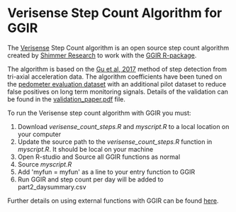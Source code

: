 # Verisense Step Count Algorithm for GGIR

The [Verisense](https://verisense.net/) Step Count algorithm is an open source step count algorithm created by [Shimmer Research](http://shimmersensing.com/) to work with the [GGIR R-package](https://cran.r-project.org/web/packages/GGIR/index.html).

The algorithm is based on the [Gu et al, 2017](http://42.121.33.184/upload/resource/paper/sensors-078850306.pdf) method of step detection from tri-axial acceleration data. The algorithm coefficients have been tuned on the [pedometer evaluation dataset](http://cecas.clemson.edu/~ahoover/pedometer/) with an additional pilot dataset to reduce false positives on long term monitoring signals. Details of the validation can be found in the [validation_paper.pdf](validation_paper.pdf) file.

To run the Verisense step count algorithm with GGIR you must:
1. Download *verisense_count_steps.R* and *myscript.R* to a local location on your computer
2. Update the source path to the *verisense_count_steps.R* function in *myscript.R*. It should be local on your machine
3. Open R-studio and Source all GGIR functions as normal
4. Source *myscript.R*
5. Add 'myfun = myfun' as a line to your entry function to GGIR
6. Run GGIR and step count per day will be added to part2_daysummary.csv

Further details on using external functions with GGIR can be found [here](https://cran.r-project.org/web/packages/GGIR/vignettes/ExternalFunction.pdf).

